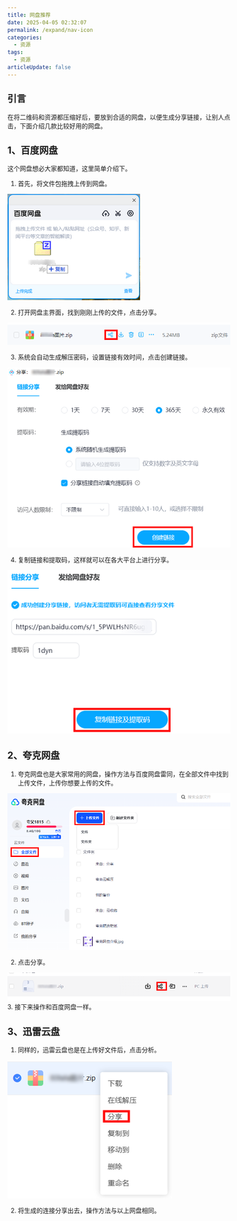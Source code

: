```yaml
---
title: 网盘推荐
date: 2025-04-05 02:32:07
permalink: /expand/nav-icon
categories:
  - 资源
tags:
  - 资源
articleUpdate: false
---
```

## 引言

在将二维码和资源都压缩好后，要放到合适的网盘，以便生成分享链接，让别人点击，下面介绍几款比较好用的网盘。


## 1、百度网盘

这个网盘想必大家都知道，这里简单介绍下。

1. 首先，将文件包拖拽上传到网盘。

![](assert/2025-08-20_091025%202.png)

2. 打开网盘主界面，找到刚刚上传的文件，点击分享。

![](assert/2025-08-20_091516.png)

3. 系统会自动生成解压密码，设置链接有效时间，点击创建链接。

![](assert/2025-08-20_091705%201.png)

4. 复制链接和提取码，这样就可以在各大平台上进行分享。

![](assert/2025-08-20_091911.png)
## 2、夸克网盘

1. 夸克网盘也是大家常用的网盘，操作方法与百度网盘雷同，在全部文件中找到上传文件，上传你想要上传的文件。

![](assert/2025-08-20_093507.png)

2. 点击分享。

![](assert/2025-08-20_093818.png)
3. 接下来操作和百度网盘一样。
## 3、迅雷云盘

1. 同样的，迅雷云盘也是在上传好文件后，点击分析。

![](assert/2025-08-20_094551.png)

2. 将生成的连接分享出去，操作方法与以上网盘相同。




